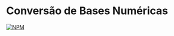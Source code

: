# Conversão de Bases Numéricas
[![NPM](https://img.shields.io/npm/v/npm.svg?logo=nodedotjs)](https://github.com/matheuszsh/conversaoBasesNumericas/blob/main/LICENSE)
